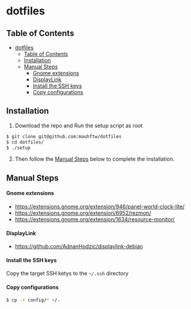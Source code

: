 # dotfiles

## Table of Contents

- [dotfiles](#dotfiles)
  - [Table of Contents](#table-of-contents)
  - [Installation](#installation)
  - [Manual Steps](#manual-steps)
      - [Gnome extensions](#gnome-extensions)
      - [DisplayLink](#displaylink)
      - [Install the SSH keys](#install-the-ssh-keys)
      - [Copy configurations](#copy-configurations)

## Installation

1. Download the repo and Run the setup script as root

```bash
$ git clone git@github.com:mauhftw/dotfiles
$ cd dotfiles/
$ ./setup
```
2. Then follow the [Manual Steps](#manual-steps) below to complete the installation.

## Manual Steps

#### Gnome extensions
* https://extensions.gnome.org/extension/946/panel-world-clock-lite/
* https://extensions.gnome.org/extension/6952/rezmon/
* https://extensions.gnome.org/extension/1634/resource-monitor/

#### DisplayLink
* https://github.com/AdnanHodzic/displaylink-debian

#### Install the SSH keys
Copy the target SSH ketys to the `~/.ssh` directory

#### Copy configurations
```bash
$ cp -r config/* ~/.
```
